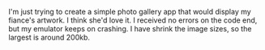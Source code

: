 I'm just trying to create a simple photo gallery app that would display my fiance's artwork. I think she'd love it. I received no errors on the code end, but my emulator keeps on crashing. I have shrink the image sizes, so the largest is around 200kb.

